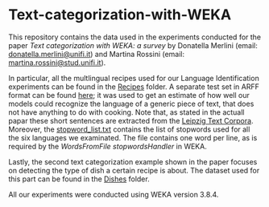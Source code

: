 # Text-categorization-with-WEKA
This repository contains the data used in the experiments conducted for the paper _Text categorization with WEKA: a survey_ by Donatella Merlini (email: <donatella.merlini@unifi.it>) and Martina Rossini (email: <martina.rossini@stud.unifi.it>).

In particular, all the multlingual recipes used for our Language Identification experiments can be found in the [Recipes](https://github.com/mwritescode/text-categorization-with-WEKA/tree/main/data/datasets/Recipes) folder. A separate test set in ARFF format can be found [here](https://github.com/mwritescode/text-categorization-with-WEKA/blob/main/data/datasets/leipzig_set.arff); it was used to get an estimate of how well our models could recognize the language of a generic piece of text, that does not have anything to do with cooking. Note that, as stated in the actuall papar these short sentences are extracted from the [Leipzig Text Corpora](https://wortschatz.uni-leipzig.de/en/download). <br/>
Moreover, the [stopword_list.txt](https://github.com/mwritescode/text-categorization-with-WEKA/blob/main/data/stopwords/stopword_list.txt) contains the list of stopwords used for all the six languages we examinated. The file contains one word per line, as is required by the _WordsFromFile_ _stopwordsHandler_ in WEKA.

Lastly, the second text categorization example shown in the paper focuses on detecting the type of dish a certain recipe is about. The dataset used for this part can be found in the [Dishes](https://github.com/mwritescode/text-categorization-with-WEKA/tree/main/data/datasets/Dishes) folder.

All our experiments were conducted using WEKA version 3.8.4.
